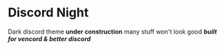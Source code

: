 # Discord Night

Dark discord theme **under construction**
many stuff won't look good 
***built for vencord & better discord***
